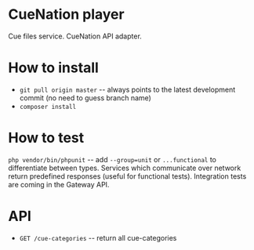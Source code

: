 CueNation player
==================================
Cue files service. CueNation API adapter.


# How to install

* `git pull origin master` -- always points to the latest development commit (no need to guess branch name)
* `composer install`

# How to test

`php vendor/bin/phpunit` -- add `--group=unit` or `...functional` to differentiate between types. Services which 
communicate over network return predefined responses (useful for functional tests). Integration tests are coming in the 
Gateway API.

# API

* `GET /cue-categories` -- return all cue-categories